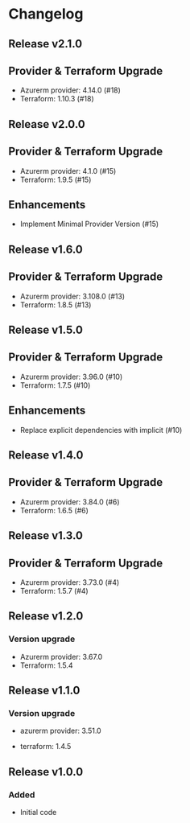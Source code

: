 # Changelog

## Release v2.1.0

## Provider & Terraform Upgrade
- Azurerm provider: 4.14.0 (#18)
- Terraform: 1.10.3 (#18)
   
## Release v2.0.0

## Provider & Terraform Upgrade
- Azurerm provider: 4.1.0 (#15)
- Terraform: 1.9.5 (#15)
## Enhancements
- Implement Minimal Provider Version (#15)
   
## Release v1.6.0

## Provider & Terraform Upgrade
- Azurerm provider: 3.108.0 (#13)
- Terraform: 1.8.5 (#13)
   
## Release v1.5.0

## Provider & Terraform Upgrade

- Azurerm provider: 3.96.0 (#10)
- Terraform: 1.7.5 (#10)

## Enhancements

- Replace explicit dependencies with implicit (#10)
   
## Release v1.4.0

## Provider & Terraform Upgrade
- Azurerm provider: 3.84.0 (#6)
- Terraform: 1.6.5 (#6)
   
## Release v1.3.0

## Provider & Terraform Upgrade
- Azurerm provider: 3.73.0 (#4)
- Terraform: 1.5.7 (#4)

   
## Release v1.2.0

### Version upgrade
- Azurerm provider: 3.67.0
- Terraform: 1.5.4
   
## Release v1.1.0

### Version upgrade

- azurerm provider: 3.51.0

- terraform: 1.4.5
   
## Release v1.0.0

### Added
- Initial code
   
